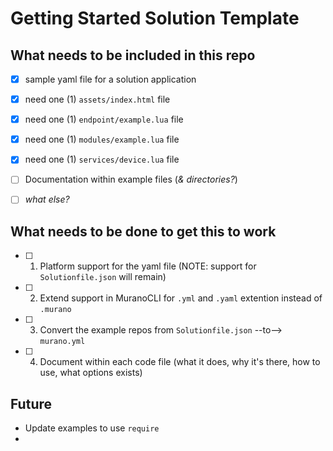 # Getting Started Solution Template


## What needs to be included in this repo

- [x] sample yaml file for a solution application
- [x] need one (1) `assets/index.html` file
- [x] need one (1) `endpoint/example.lua` file
- [x] need one (1) `modules/example.lua` file
- [x] need one (1) `services/device.lua` file
- [ ] Documentation within example files (_& directories?_)
- [ ] _what else?_


## What needs to be done to get this to work

- [ ] 1) Platform support for the yaml file (NOTE: support for `Solutionfile.json` will remain)
- [ ] 2) Extend support in MuranoCLI for `.yml` and `.yaml` extention instead of `.murano`
- [ ] 3) Convert the example repos from `Solutionfile.json` --to--> `murano.yml`
- [ ] 4) Document within each code file (what it does, why it's there, how to use, what options exists)


## Future

- Update examples to use `require`
- 
